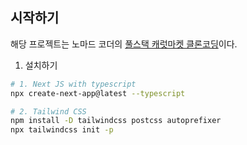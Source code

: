 ## 시작하기

해당 프로젝트는 노마드 코더의 [풀스택 캐럿마켓 클론코딩](https://nomadcoders.co/carrot-market)이다.

1. 설치하기

```bash
# 1. Next JS with typescript
npx create-next-app@latest --typescript

# 2. Tailwind CSS
npm install -D tailwindcss postcss autoprefixer
npx tailwindcss init -p
```
